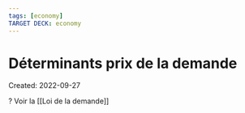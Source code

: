 ```yaml
---
tags: [economy]
TARGET DECK: economy
---
```

# Déterminants prix de la demande
Created: 2022-09-27

?
Voir la [[Loi de la demande]]
<!--SR:!2023-09-28,47,270-->
